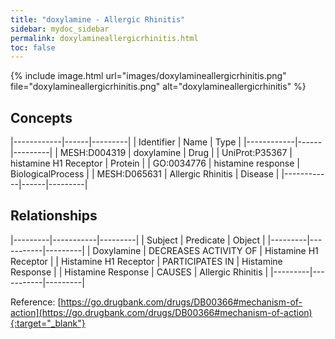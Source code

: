 ```yaml
---
title: "doxylamine - Allergic Rhinitis"
sidebar: mydoc_sidebar
permalink: doxylamineallergicrhinitis.html
toc: false 
---
```


{% include image.html url="images/doxylamineallergicrhinitis.png" file="doxylamineallergicrhinitis.png" alt="doxylamineallergicrhinitis" %}

## Concepts

|------------|------|---------|
| Identifier | Name | Type    |
|------------|------|---------|
| MESH:D004319 | doxylamine | Drug |
| UniProt:P35367 | histamine H1 Receptor | Protein |
| GO:0034776 | histamine response | BiologicalProcess |
| MESH:D065631 | Allergic Rhinitis | Disease |
|------------|------|---------|

## Relationships

|---------|-----------|---------|
| Subject | Predicate | Object  |
|---------|-----------|---------|
| Doxylamine | DECREASES ACTIVITY OF | Histamine H1 Receptor |
| Histamine H1 Receptor | PARTICIPATES IN | Histamine Response |
| Histamine Response | CAUSES | Allergic Rhinitis |
|---------|-----------|---------|

Reference: [https://go.drugbank.com/drugs/DB00366#mechanism-of-action](https://go.drugbank.com/drugs/DB00366#mechanism-of-action){:target="_blank"}